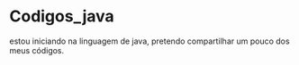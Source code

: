 # Codigos_java
estou iniciando na linguagem de java, pretendo compartilhar um pouco dos meus códigos.
